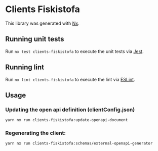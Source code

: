 <!-- gitbook-ignore -->

# Clients Fiskistofa

This library was generated with [Nx](https://nx.dev).

## Running unit tests

Run `nx test clients-fiskistofa` to execute the unit tests via [Jest](https://jestjs.io).

## Running lint

Run `nx lint clients-fiskistofa` to execute the lint via [ESLint](https://eslint.org/).

## Usage

### Updating the open api definition (clientConfig.json)

```sh
yarn nx run clients-fiskistofa:update-openapi-document
```

### Regenerating the client:

```sh
yarn nx run clients-fiskistofa:schemas/external-openapi-generator
```
